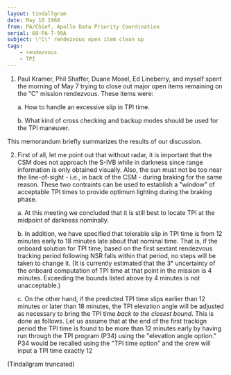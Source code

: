 ```yaml
---
layout: tindallgram
date: May 10 1968
from: PA/Chief, Apollo Data Priority Coordination
serial: 68-PA-T-99A
subject: \"C\" rendezvous open item clean up
tags:
    - rendezvous
    - TPI
---
```

1.  Paul Kramer, Phil Shaffer, Duane Mosel, Ed Lineberry, and myself
spent the morning of May 7 trying to close out major open items
remaining on the \"C\" mission rendezvous.  These items were:

    a.  How to handle an excessive slip in TPI time.

    b.  What kind of cross checking and backup modes should be used for
    the TPI maneuver.

This memorandum briefly summarizes the results of our discussion.

2.  First of all, let me point out that without radar, it is important
that the CSM does not approach the S-IVB while in darkness since range
information is only obtained visually.  Also, the sun must not be too
near the line-of-sight - i.e., in back of the CSM - during braking for
the same reason.  These two contraints can be used to establish a \"window\"
of acceptable TPI times to provide optimum lighting during the braking
phase.

    a.  At this meeting we concluded that it is still best to locate TPI
    at the midpoint of darkness nominally.
    
    b.  In addition, we have specified that tolerable slip in TPI time
    is from 12 minutes early to 18 minutes late about that nominal time.
    That is, if the onboard solution for TPI time, based on the first sextant
    rendezvous tracking period following NSR falls within that period, no
    steps will be taken to change it.  (It is currently estimated that the 3°
    uncertainty of the onboard computation of TPI time at that point in the
    mission is 4 minutes.  Exceeding the bounds listed above by 4 minutes is
    not unacceptable.)
    
    c.  On the other hand, if the predicted TPI time slips earlier than 12
    minutes or later than 18 minutes, the TPI elevation angle will be adjusted
    as necessary to bring the TPI time _back to the closest bound_.  This is done
    as follows.  Let us assume that at the end of the first trackign period the
    TPI time is found to be more than 12 minutes early by having run through the
    TPI program (P34) using the \"elevation angle option.\"  P34 would be recalled
    using the \"TPI time option\" and the crew will input a TPI time exactly 12

(Tindallgram truncated)